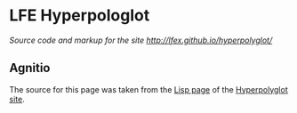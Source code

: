 # LFE Hyperpologlot

*Source code and markup for the site http://lfex.github.io/hyperpolyglot/*

## Agnitio

The source for this page was taken from the
[Lisp page](http://hyperpolyglot.org/lisp)
of the
[Hyperpolyglot site](http://hyperpolyglot.org/).

